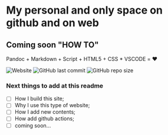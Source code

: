 # My personal and only space on github and on web

## Coming soon "HOW TO"

Pandoc + Markdown + Script + HTML5 + CSS * VSCODE = ❤️


![Website](https://img.shields.io/website?label=Website%20Status&style=plastic&up_message=online&url=https%3A%2F%2Fgiuseppedp.page%2F) ![GitHub last commit](https://img.shields.io/github/last-commit/GiuseppeDiPalma/giuseppedipalma.github.io?label=Last%20update&style=plastic) ![GitHub repo size](https://img.shields.io/github/repo-size/GiuseppeDiPalma/giuseppedipalma.github.io?style=plastic)


### Next things to add at this readme

- [ ] How I build this site;
- [ ] Why I use this type of website;
- [ ] How I add new contents;
- [ ] How add github actions;
- [ ] coming soon...